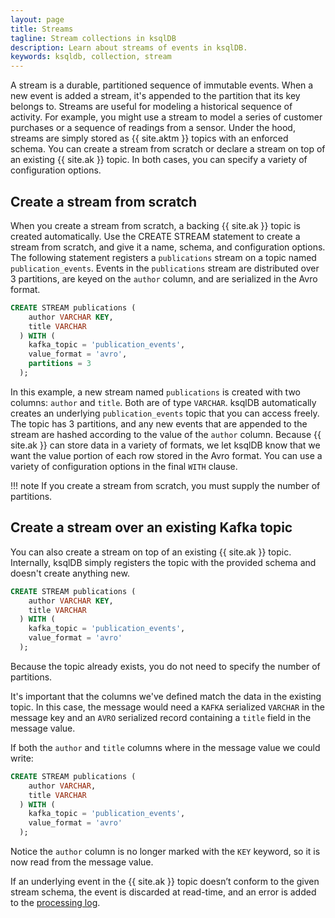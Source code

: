 ```yaml
---
layout: page
title: Streams
tagline: Stream collections in ksqlDB
description: Learn about streams of events in ksqlDB.
keywords: ksqldb, collection, stream
---
```


A stream is a durable, partitioned sequence of immutable events. When a new
event is added a stream, it's appended to the partition that its key belongs
to. Streams are useful for modeling a historical sequence of activity. For
example, you might use a stream to model a series of customer purchases or a
sequence of readings from a sensor. Under the hood, streams are simply stored
as {{ site.aktm }} topics with an enforced schema. You can create a stream from
scratch or declare a stream on top of an existing {{ site.ak }} topic. In both
cases, you can specify a variety of configuration options.

Create a stream from scratch
------------------------------

When you create a stream from scratch, a backing {{ site.ak }} topic is created
automatically. Use the CREATE STREAM statement to create a stream from scratch,
and give it a name, schema, and configuration options. The following statement
registers a `publications` stream on a topic named `publication_events`. Events
in the `publications` stream are distributed over 3 partitions, are keyed on
the `author` column, and are serialized in the Avro format.

```sql
CREATE STREAM publications (
    author VARCHAR KEY, 
    title VARCHAR
  ) WITH (
    kafka_topic = 'publication_events',
    value_format = 'avro',
    partitions = 3
  );
```

In this example, a new stream named `publications` is created with two columns:
`author` and `title`. Both are of type `VARCHAR`. ksqlDB automatically creates
an underlying `publication_events` topic that you can access freely. The topic
has 3 partitions, and any new events that are appended to the stream are hashed
according to the value of the `author` column. Because {{ site.ak }} can store
data in a variety of formats, we let ksqlDB know that we want the value portion
of each row stored in the Avro format. You can use a variety of configuration
options in the final `WITH` clause.

!!! note
    If you create a stream from scratch, you must supply the number of
    partitions.

Create a stream over an existing Kafka topic
--------------------------------------------

You can also create a stream on top of an existing {{ site.ak }} topic.
Internally, ksqlDB simply registers the topic with the provided schema
and doesn't create anything new. 

```sql
CREATE STREAM publications (
    author VARCHAR KEY, 
    title VARCHAR
  ) WITH (
    kafka_topic = 'publication_events',
    value_format = 'avro'
  );
```

Because the topic already exists, you do not need to specify the number of partitions.

It's important that the columns we've defined match the data in the existing topic.
In this case, the message would need a `KAFKA` serialized `VARCHAR` in the message key
and an `AVRO` serialized record containing a `title` field in the message value.

If both the `author` and `title` columns where in the message value we could write: 

```sql
CREATE STREAM publications (
    author VARCHAR, 
    title VARCHAR
  ) WITH (
    kafka_topic = 'publication_events',
    value_format = 'avro'
  );
```

Notice the `author` column is no longer marked with the `KEY` keyword, so it is now 
read from the message value.

If an underlying event in the {{ site.ak }} topic doesn’t conform to the given
stream schema, the event is discarded at read-time, and an error is added to the 
[processing log](../../developer-guide/test-and-debug/processing-log.md).